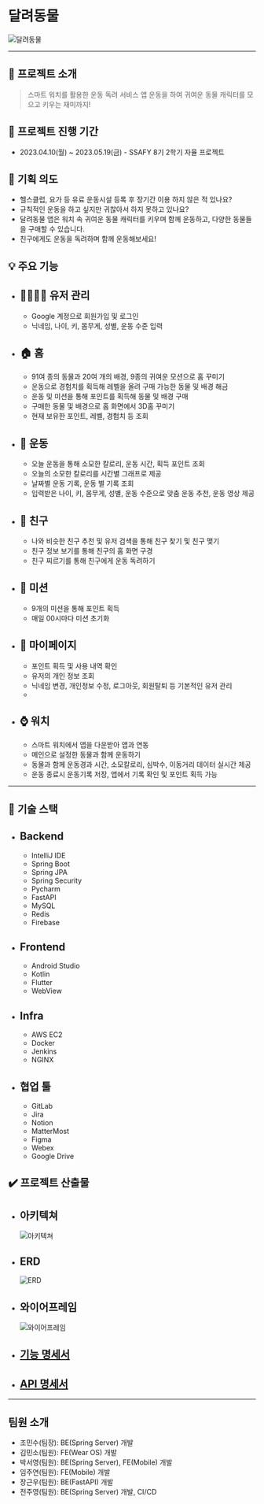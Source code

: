 # 달려동물

![달려동물](/readme_asset/logo.png)

---

## :dog: 프로젝트 소개
> 스마트 워치를 활용한 운동 독려 서비스 앱
> 운동을 하여 귀여운 동물 캐릭터를 모으고 키우는 재미까지!


## :date: 프로젝트 진행 기간

- 2023.04.10(월) ~ 2023.05.19(금) - SSAFY 8기 2학기 자율 프로젝트


## :thinking: 기획 의도

- 헬스클럽, 요가 등 유료 운동시설 등록 후 장기간 이용 하지 않은 적 있나요?
- 규칙적인 운동을 하고 싶지만 귀찮아서 하지 못하고 있나요?
- 달려동물 앱은 워치 속 귀여운 동물 캐릭터를 키우며 함께 운동하고, 다양한 동물들을 구매할 수 있습니다.
- 친구에게도 운동을 독려하며 함께 운동해보세요!


## :bulb: 주요 기능

- **👨‍👨‍👧‍👦 유저 관리**
  - 
  - Google 계정으로 회원가입 및 로그인
  - 닉네임, 나이, 키, 몸무게, 성별, 운동 수준 입력

- **:house: 홈**
  - 
  - 91여 종의 동물과 20여 개의 배경, 9종의 귀여운 모션으로 홈 꾸미기
  - 운동으로 경험치를 획득해 레벨을 올려 구매 가능한 동물 및 배경 해금
  - 운동 및 미션을 통해 포인트를 획득해 동물 및 배경 구매
  - 구매한 동물 및 배경으로 홈 화면에서 3D홈 꾸미기
  - 현재 보유한 포인트, 레벨, 경험치 등 조회

- **:running: 운동**
  - 
  - 오늘 운동을 통해 소모한 칼로리, 운동 시간, 획득 포인트 조회
  - 오늘의 소모한 칼로리를 시간별 그래프로 제공
  - 날짜별 운동 기록, 운동 별 기록 조회
  - 입력받은 나이, 키, 몸무게, 성별, 운동 수준으로 맞춤 운동 추천, 운동 영상 제공

- **:couple: 친구**
  - 
  - 나와 비슷한 친구 추천 및 유저 검색을 통해 친구 찾기 및 친구 맺기
  - 친구 정보 보기를 통해 친구의 홈 화면 구경
  - 친구 찌르기를 통해 친구에게 운동 독려하기

- **:page_with_curl: 미션**
  - 
  - 9개의 미션을 통해 포인트 획득
  - 매일 00시마다 미션 초기화


- **:raising_hand: 마이페이지**
  - 
  - 포인트 획득 및 사용 내역 확인
  - 유저의 개인 정보 조회
  - 닉네임 변경, 개인정보 수정, 로그아웃, 회원탈퇴 등 기본적인 유저 관리
  - 
  
- **:watch: 워치**
  - 
  - 스마트 워치에서 앱을 다운받아 앱과 연동
  - 메인으로 설정한 동물과 함께 운동하기
  - 동물과 함께 운동경과 시간, 소모칼로리, 심박수, 이동거리 데이터 실시간 제공
  - 운동 종료시 운동기록 저장, 앱에서 기록 확인 및 포인트 획득 가능

---

## :wrench: 기술 스택

- **Backend**
  - 
  - IntelliJ IDE
  - Spring Boot
  - Spring JPA
  - Spring Security
  - Pycharm
  - FastAPI
  - MySQL
  - Redis
  - Firebase

- **Frontend**
  - 
  - Android Studio
  - Kotlin
  - Flutter
  - WebView

- **Infra**
  - 
  - AWS EC2
  - Docker
  - Jenkins
  - NGINX

- **협업 툴**
  - 
  - GitLab
  - Jira
  - Notion  
  - MatterMost
  - Figma
  - Webex
  - Google Drive

## :heavy_check_mark: 프로젝트 산출물

- **아키텍쳐**
  - 
  ![아키텍쳐](/readme_asset/%EB%8B%AC%EB%A0%A4%EB%8F%99%EB%AC%BC%20%EC%95%84%ED%82%A4%ED%85%8D%EC%B3%90.PNG)

- **ERD**
  - 
  ![ERD](/readme_asset/%EB%8B%AC%EB%A0%A4%EB%8F%99%EB%AC%BC%20ERD.png)

- **와이어프레임**
  - 
  ![와이어프레임](/readme_asset/%EB%8B%AC%EB%A0%A4%EB%8F%99%EB%AC%BC%20%EC%99%80%EC%9D%B4%EC%96%B4%ED%94%84%EB%A0%88%EC%9E%84.png)

- **[기능 명세서](https://east-radiator-3b5.notion.site/09d7df3e3b424887a094acb3577f8b15?v=3992e71c10b441b28f0a7e9f6edc94f1)**
  -
- **[API 명세서](https://east-radiator-3b5.notion.site/07c73bb836da4ef2a054a5759c0d5c1b?v=228a98fb511143a6b87fb276168fcc88)**
  -

---

## **팀원 소개**
   
- 조민수(팀장): BE(Spring Server) 개발
- 김민소(팀원): FE(Wear OS) 개발
- 박서영(팀원): BE(Spring Server), FE(Mobile) 개발
- 임주연(팀원): FE(Mobile) 개발
- 장근우(팀원): BE(FastAPI) 개발
- 전주영(팀원): BE(Spring Server) 개발, CI/CD
